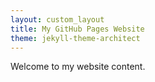 ```yaml
---
layout: custom_layout
title: My GitHub Pages Website
theme: jekyll-theme-architect 
---
```


Welcome to my website content.

